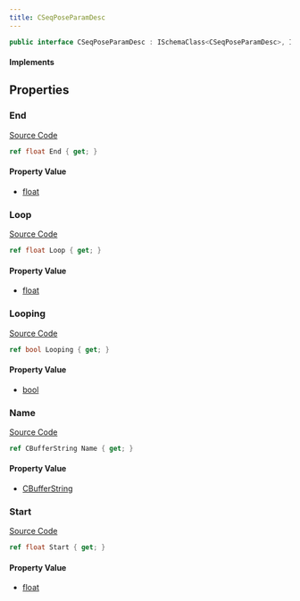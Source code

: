 ```yaml
---
title: CSeqPoseParamDesc
---
```


```csharp
public interface CSeqPoseParamDesc : ISchemaClass<CSeqPoseParamDesc>, ISchemaField, ISchemaClass, INativeHandle
```

#### Implements

## Properties

### End

[Source Code](https://github.com/swiftly-solution/swiftlys2/blob/main/managed/src/SwiftlyS2.Generated/Schemas/Interfaces/CSeqPoseParamDesc.cs#L21)

```csharp
ref float End { get; }
```

#### Property Value

- [float](https://learn.microsoft.com/dotnet/api/system.single)

### Loop

[Source Code](https://github.com/swiftly-solution/swiftlys2/blob/main/managed/src/SwiftlyS2.Generated/Schemas/Interfaces/CSeqPoseParamDesc.cs#L23)

```csharp
ref float Loop { get; }
```

#### Property Value

- [float](https://learn.microsoft.com/dotnet/api/system.single)

### Looping

[Source Code](https://github.com/swiftly-solution/swiftlys2/blob/main/managed/src/SwiftlyS2.Generated/Schemas/Interfaces/CSeqPoseParamDesc.cs#L25)

```csharp
ref bool Looping { get; }
```

#### Property Value

- [bool](https://learn.microsoft.com/dotnet/api/system.boolean)

### Name

[Source Code](https://github.com/swiftly-solution/swiftlys2/blob/main/managed/src/SwiftlyS2.Generated/Schemas/Interfaces/CSeqPoseParamDesc.cs#L17)

```csharp
ref CBufferString Name { get; }
```

#### Property Value

- [CBufferString](/docs/api/shared/natives/cbufferstring)

### Start

[Source Code](https://github.com/swiftly-solution/swiftlys2/blob/main/managed/src/SwiftlyS2.Generated/Schemas/Interfaces/CSeqPoseParamDesc.cs#L19)

```csharp
ref float Start { get; }
```

#### Property Value

- [float](https://learn.microsoft.com/dotnet/api/system.single)


